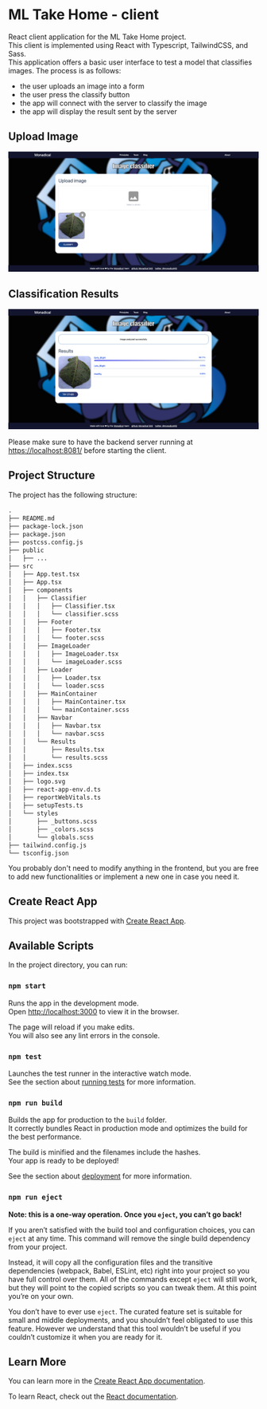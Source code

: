# ML Take Home - client

React client application for the ML Take Home project.  
This client is implemented using React with Typescript, TailwindCSS, and Sass.  
This application offers a basic user interface to test a model that classifies images. The process is as follows:

* the user uploads an image into a form
* the user press the classify button
* the app will connect with the server to classify the image
* the app will display the result sent by the server

## Upload Image

![alt text](../images/frontend.png "Frontend")

## Classification Results

![alt text](../images/frontend2.png "Frontend")

Please make sure to have the backend server running at [https://localhost:8081/](https://localhost:8081/) before
starting the client.

## Project Structure

The project has the following structure:

 ```
.
├── README.md
├── package-lock.json
├── package.json
├── postcss.config.js
├── public
│   ├── ...
├── src
│   ├── App.test.tsx
│   ├── App.tsx
│   ├── components
│   │   ├── Classifier
│   │   │   ├── Classifier.tsx
│   │   │   └── classifier.scss
│   │   ├── Footer
│   │   │   ├── Footer.tsx
│   │   │   └── footer.scss
│   │   ├── ImageLoader
│   │   │   ├── ImageLoader.tsx
│   │   │   └── imageLoader.scss
│   │   ├── Loader
│   │   │   ├── Loader.tsx
│   │   │   └── loader.scss
│   │   ├── MainContainer
│   │   │   ├── MainContainer.tsx
│   │   │   └── mainContainer.scss
│   │   ├── Navbar
│   │   │   ├── Navbar.tsx
│   │   │   └── navbar.scss
│   │   └── Results
│   │       ├── Results.tsx
│   │       └── results.scss
│   ├── index.scss
│   ├── index.tsx
│   ├── logo.svg
│   ├── react-app-env.d.ts
│   ├── reportWebVitals.ts
│   ├── setupTests.ts
│   └── styles
│       ├── _buttons.scss
│       ├── _colors.scss
│       └── globals.scss
├── tailwind.config.js
└── tsconfig.json
 ```

You probably don't need to modify anything in the frontend, but you are free to add new functionalities or implement a
new one in case you need it.

## Create React App

This project was bootstrapped with [Create React App](https://github.com/facebook/create-react-app).

## Available Scripts

In the project directory, you can run:

### `npm start`

Runs the app in the development mode.\
Open [http://localhost:3000](http://localhost:3000) to view it in the browser.

The page will reload if you make edits.\
You will also see any lint errors in the console.

### `npm test`

Launches the test runner in the interactive watch mode.\
See the section about [running tests](https://facebook.github.io/create-react-app/docs/running-tests) for more
information.

### `npm run build`

Builds the app for production to the `build` folder.\
It correctly bundles React in production mode and optimizes the build for the best performance.

The build is minified and the filenames include the hashes.\
Your app is ready to be deployed!

See the section about [deployment](https://facebook.github.io/create-react-app/docs/deployment) for more information.

### `npm run eject`

**Note: this is a one-way operation. Once you `eject`, you can’t go back!**

If you aren’t satisfied with the build tool and configuration choices, you can `eject` at any time. This command will
remove the single build dependency from your project.

Instead, it will copy all the configuration files and the transitive dependencies (webpack, Babel, ESLint, etc) right
into your project so you have full control over them. All of the commands except `eject` will still work, but they will
point to the copied scripts so you can tweak them. At this point you’re on your own.

You don’t have to ever use `eject`. The curated feature set is suitable for small and middle deployments, and you
shouldn’t feel obligated to use this feature. However we understand that this tool wouldn’t be useful if you couldn’t
customize it when you are ready for it.

## Learn More

You can learn more in
the [Create React App documentation](https://facebook.github.io/create-react-app/docs/getting-started).

To learn React, check out the [React documentation](https://reactjs.org/).
